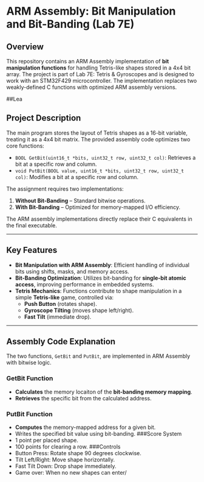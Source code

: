 # **ARM Assembly: Bit Manipulation and Bit-Banding (Lab 7E)**

## **Overview**
This repository contains an ARM Assembly implementation of **bit manipulation functions** for handling Tetris-like shapes stored in a 4x4 bit array. The project is part of Lab 7E: Tetris & Gyroscopes and is designed to work with an STM32F429 microcontroller. The implementation replaces two weakly-defined C functions with optimized ARM assembly versions.

##Lea

## **Project Description**
The main program stores the layout of Tetris shapes as a 16-bit variable, treating it as a 4x4 bit matrix. The provided assembly code optimizes two core functions:

- `BOOL GetBit(uint16_t *bits, uint32_t row, uint32_t col)`: Retrieves a bit at a specific row and column.
- `void PutBit(BOOL value, uint16_t *bits, uint32_t row, uint32_t col)`: Modifies a bit at a specific row and column.

The assignment requires two implementations:
1. **Without Bit-Banding** – Standard bitwise operations.
2. **With Bit-Banding** – Optimized for memory-mapped I/O efficiency.

The ARM assembly implementations directly replace their C equivalents in the final executable.

---

## **Key Features**
- **Bit Manipulation with ARM Assembly**: Efficient handling of individual bits using shifts, masks, and memory access.
- **Bit-Banding Optimization**: Utilizes bit-banding for **single-bit atomic access**, improving performance in embedded systems.
- **Tetris Mechanics**: Functions contribute to shape manipulation in a simple **Tetris-like** game, controlled via:
  - **Push Button** (rotates shape).
  - **Gyroscope Tilting** (moves shape left/right).
  - **Fast Tilt** (immediate drop).

---

## **Assembly Code Explanation**
The two functions, `GetBit` and `PutBit`, are implemented in ARM Assembly with bitwise logic.

### **GetBit Function**
- **Calculates** the memory locaiton of the **bit-banding memory mapping**.
- **Retrieves** the specific bit from the calculated address.

### **PutBit Function**
- **Computes** the memory-mapped address for a given bit.
- Writes the specified bit value using bit-banding.
###Score System
- 1 point per placed shape.
- 100 points for clearing a row.
###Controls
- Button Press: Rotate shape 90 degrees clockwise.
- Tilt Left/Right: Move shape horizontally.
- Fast Tilt Down: Drop shape immediately.
- Game over: When no new shapes can enter/
